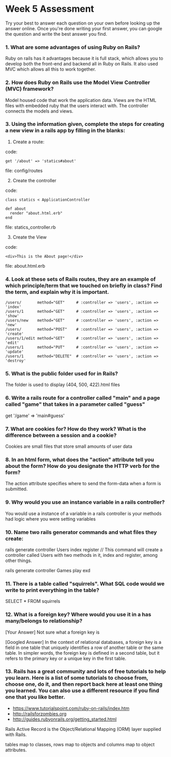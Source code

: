 <!-- https://github.com/learn-academy-2019-alpha/week5-assessment-jerrodjordan/pull/new/answers -->

# Week 5 Assessment

Try your best to answer each question on your own before looking up the answer online. Once you're done writing your first answer, you can google the question and write the best answer you find.

### 1. What are some advantages of using Ruby on Rails?
 Ruby on rails has it advantages because it is full stack, which allows you to develop both the front-end and backend all in Ruby on Rails. It also used MVC which allows all this to work together.

### 2. How does Ruby on Rails use the Model View Controller (MVC) framework?

Model housed code that work the application data. Views are the HTML files with embedded ruby that the users interact with. The controller connects the models and views.

### 3. Using the information given, complete the steps for creating a new view in a rails app by filling in the blanks:

  1. Create a route:

  code:
  ```
  get '/about' => 'statics#about'
  ```
  file: config/routes

  2. Create the controller

  code:
  ```
  class statics < ApplicationController

  def about
    render "about.html.erb"
  end
  ```

  file: statics_controller.rb

  3. Create the View

  code:

  ```
  <div>This is the About page!</div>
  ```

  file: about.html.erb


### 4. Look at these sets of Rails routes, they are an example of which principle/term that we touched on briefly in class? Find the term, and explain why it is important.

```
/users/       method="GET"     # :controller => 'users', :action => 'index'
/users/1      method="GET"     # :controller => 'users', :action => 'show'
/users/new    method="GET"     # :controller => 'users', :action => 'new'
/users/       method="POST"    # :controller => 'users', :action => 'create'
/users/1/edit method="GET"     # :controller => 'users', :action => 'edit'
/users/1      method="PUT"     # :controller => 'users', :action => 'update'
/users/1      method="DELETE"  # :controller => 'users', :action => 'destroy'
```


### 5. What is the public folder used for in Rails?
The folder is used to display (404, 500, 422).html files

### 6. Write a rails route for a controller called "main" and a page called "game" that takes in a parameter called "guess"

get '/game' => 'main#guess'

### 7. What are cookies for? How do they work? What is the difference between a session and a cookie?

Cookies are small files that store small amounts of user data

### 8. In an html form, what does the "action" attribute tell you about the form?  How do you designate the HTTP verb for the form?

The action attribute specifies where to send the form-data when a form is submitted.

### 9. Why would you use an instance variable in a rails controller?
You would use a instance of a variable in a rails controller is your methods had logic where you were setting variables


### 10. Name two rails generator commands and what files they create:

rails generate controller Users index register // This command will create a controller called Users with two methods in it, index and register, among other things.

rails generate controller Games play  exd


### 11. There is a table called "squirrels". What SQL code would we write to print everything in the table?

SELECT * FROM squirrels

### 12. What is a foreign key? Where would you use it in a has many/belongs to relationship?
[Your Answer]
Not sure what a foreign key is

[Googled Answer]
In the context of relational databases, a foreign key is a field in one table that uniquely identifies a row of another table or the same table. In simpler words, the foreign key is defined in a second table, but it refers to the primary key or a unique key in the first table.

### 13. Rails has a great community and lots of free tutorials to help you learn. Here is a list of some tutorials to choose from, choose one, do it, and then report back here at least one thing you learned. You can also use a different resource if you find one that you like better.

- https://www.tutorialspoint.com/ruby-on-rails/index.htm
- http://railsforzombies.org
- http://guides.rubyonrails.org/getting_started.html

Rails Active Record is the Object/Relational Mapping (ORM) layer supplied with Rails.

tables map to classes,
rows map to objects and
columns map to object attributes.
